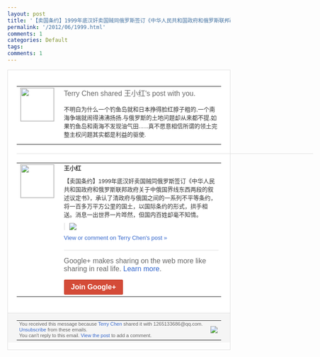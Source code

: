 ```yaml
---
layout: post
title: '【卖国条约】1999年底汉奸卖国贼同俄罗斯签订《中华人民共和国政府和俄罗斯联邦政府...'
permalink: '/2012/06/1999.html'
comments: 1
categories: Default
tags: 
comments: 1
---
```

<div style="border:solid 1px #dfdfdf;color:#686868;font:13px Arial"><div style="background-color:#fff;padding:20px;"><table cellpadding="0" cellspacing="0"><tr><td style="padding-right:15px;vertical-align:top"><a href="https://plus.google.com/_/notifications/ngemlink?&amp;emid=CJj_mqf517ACFWiVcAodjXkAAA&amp;path=%2F108643996575278738906&amp;dt=1340027999537"><img height="75" src="https://lh3.googleusercontent.com/-KKRGTyJ5Bl0/AAAAAAAAAAI/AAAAAAAAEEY/jllxqER5dCk/s75-c-k-a/photo.jpg" style="border:solid 1px #cccccc;" width="75"/></a></td><td style="width:578px;color:#333;font:13px Arial;vertical-align:top;"><div style="color:#686868;font:16px Arial;;padding-bottom:15px">Terry Chen shared 王小红's post with you.</div><div style="padding-bottom:10px">不明白为什么一个钓鱼岛就和日本挣得脸红脖<wbr/>子粗的,一个南海争端就闹得沸沸扬扬.与俄<wbr/>罗斯的土地问题却从来都不提,如果钓鱼岛和<wbr/>南海不发现油气田......真不愿意相信<wbr/>所谓的领土完整主权问题其实都是利益的驱使<wbr/>.</div></td></tr></table><div style="margin:20px 0;border-bottom:solid 1px #dfdfdf;width:670px;"></div><table cellpadding="0" cellspacing="0"><tr><td style="padding-right:15px;vertical-align:top"><a href="https://plus.google.com/_/notifications/ngemlink?&amp;emid=CJj_mqf517ACFWiVcAodjXkAAA&amp;path=%2F107963628408260629161&amp;dt=1340027999537"><img height="75" src="https://lh4.googleusercontent.com/-Yfei105ixec/AAAAAAAAAAI/AAAAAAAAb5I/HY8WdldRVIk/s75-c-k-a/photo.jpg" style="border:solid 1px #cccccc;" width="75"/></a></td><td style="width:578px;color:#333;font:13px Arial;vertical-align:top;"><div style="font-weight:bold;padding-bottom:10px">王小红</div><div style="padding-bottom:10px">【卖国条约】1999年底汉奸卖国贼同俄罗<wbr/>斯签订《中华人民共和国政府和俄罗斯联邦政<wbr/>府关于中俄国界线东西两段的叙述议定书》，<wbr/>承认了清政府与俄国之间的一系列不平等条约<wbr/>，将一百多万平方公里的国土，以国际条约的<wbr/>形式，拱手相送。消息一出世界一片哗然，但<wbr/>国内百姓却毫不知情。</div><div style="margin-bottom:10px;padding-left:10px; border-left:2px solid #EAEAEA"><span style="margin-right:5px"><a href="https://plus.google.com/_/notifications/ngemlink?&amp;emid=CJj_mqf517ACFWiVcAodjXkAAA&amp;path=%2F108643996575278738906%2Fposts%2FAsuhSmt8Tdo%3Fgpinv%3DAMIXal-45X9Lgy_JVt_ZF7fPdjMbNk-w05bahPWrVDLr2yiB6EEz3lNYsqQLa_dv_PgxeKdXf16PdnByQz-Mg44mdDnA6CgMygV7DaQZU99VAt6_v8GmY5I&amp;dt=1340027999537" style="zSoyz;"><img border="0" src="https://lh3.googleusercontent.com/-LhwuDPvtWGU/T98vzwxEpAI/AAAAAAAAtzw/NAqKX_kakBI/w160/98885a21tw1du216da4u1j.jpg" style="max-height:200px;max-width:275px"/></a></span></div><a href="https://plus.google.com/_/notifications/ngemlink?&amp;emid=CJj_mqf517ACFWiVcAodjXkAAA&amp;path=%2F108643996575278738906%2Fposts%2FAsuhSmt8Tdo%3Fgpinv%3DAMIXal-45X9Lgy_JVt_ZF7fPdjMbNk-w05bahPWrVDLr2yiB6EEz3lNYsqQLa_dv_PgxeKdXf16PdnByQz-Mg44mdDnA6CgMygV7DaQZU99VAt6_v8GmY5I&amp;dt=1340027999537" style="color:#3366CC;text-decoration:none;">View or comment on Terry Chen's post »</a><div style="margin-top:20px;border-top:solid 1px #dfdfdf"><div style="padding:15px 0;color:#686868;font:16px Arial;">Google+ makes sharing on the web more like sharing in real life. <a href="http://www.google.com/+/learnmore/" style="color:#3366CC;text-decoration:none;">Learn more</a>.</div><a href="https://plus.google.com/_/notifications/ngemlink?&amp;emid=CJj_mqf517ACFWiVcAodjXkAAA&amp;path=%2F%3Fgpinv%3DAMIXal-45X9Lgy_JVt_ZF7fPdjMbNk-w05bahPWrVDLr2yiB6EEz3lNYsqQLa_dv_PgxeKdXf16PdnByQz-Mg44mdDnA6CgMygV7DaQZU99VAt6_v8GmY5I&amp;dt=1340027999537" style="display:inline-block;padding:7px 15px;background-color:#d44b38; color:#fff;font-size:16px; font-weight:bold;border-radius:2px;border:solid 1px #c43b28; white-space:nowrap;text-decoration:none">Join Google+</a></div></td></tr></table></div><div style="border-top:solid 1px #dfdfdf;padding:0 20px; background-color:#f5f5f5"><table cellpadding="0" cellspacing="0" style="height:50px"><tbody><tr><td style="vertical-align:middle;width:100%; color:#636363;font:11px Arial; line-height:120%">You received this message because <a href="https://plus.google.com/_/notifications/ngemlink?&amp;emid=CJj_mqf517ACFWiVcAodjXkAAA&amp;path=%2F108643996575278738906%3Fgpinv%3DAMIXal-45X9Lgy_JVt_ZF7fPdjMbNk-w05bahPWrVDLr2yiB6EEz3lNYsqQLa_dv_PgxeKdXf16PdnByQz-Mg44mdDnA6CgMygV7DaQZU99VAt6_v8GmY5I&amp;dt=1340027999537" style="color:#3366CC;text-decoration:none;">Terry Chen</a> shared it with 1265133686@qq.com. <a href="https://plus.google.com/_/notifications/ngemlink?&amp;emid=CJj_mqf517ACFWiVcAodjXkAAA&amp;path=%2F_%2Fnonplus%2Femailsettings%3Fgpinv%3DAMIXal-45X9Lgy_JVt_ZF7fPdjMbNk-w05bahPWrVDLr2yiB6EEz3lNYsqQLa_dv_PgxeKdXf16PdnByQz-Mg44mdDnA6CgMygV7DaQZU99VAt6_v8GmY5I%26est%3DADH5u8URDPhAYDr7gXm3mvGGqWf5o7IKsoBcm4KCIGP_8U1ttj1gjEuHjZ25rURFFdyFgRnipY5YRjQ5lY498azHMOiVLyvyblXWBY3nWpTWRPYqQYk7RxdBmr7Wt0fvwVMbi1mQi5D5&amp;dt=1340027999537" style="color:#3366CC;text-decoration:none;">Unsubscribe</a> from these emails.<br/>You can't reply to this email. <a href="https://plus.google.com/_/notifications/ngemlink?&amp;emid=CJj_mqf517ACFWiVcAodjXkAAA&amp;path=%2F108643996575278738906%2Fposts%2FAsuhSmt8Tdo%3Fgpinv%3DAMIXal-45X9Lgy_JVt_ZF7fPdjMbNk-w05bahPWrVDLr2yiB6EEz3lNYsqQLa_dv_PgxeKdXf16PdnByQz-Mg44mdDnA6CgMygV7DaQZU99VAt6_v8GmY5I&amp;dt=1340027999537" style="color:#3366CC;text-decoration:none;">View the post</a> to add a comment.<br/></td><td><img src="https://ssl.gstatic.com/s2/oz/images/notifications/logo/google-plus-6617a72bb36cc548861652780c9e6ff1.png"/></td></tr></tbody></table></div></div>